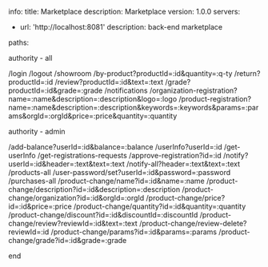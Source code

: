info:
  title: Marketplace
  description: Marketplace
  version: 1.0.0
servers:
  - url: 'http://localhost:8081'
    description: back-end marketplace
	
paths:

   authority - all
   
  /login
  /logout
  /showroom
  /by-product?productId=:id&quantity=:q-ty
  /return?productId=:id 
  /review?productId=:id&text=:text 
  /grade?productId=:id&grade=:grade 
  /notifications
  /organization-registration?name=:name&description=:description&logo=:logo
  /product-registration?name=:name&description=:description&keywords=:keywords&params=:params&orgId=:orgId&price=:price&quantity=:quantity
  
   authority - admin
   
   /add-balance?userId=:id&balance=:balance
   /userInfo?userId=:id
   /get-userInfo
   /get-registrations-requests
   /approve-registration?id=:id
   /notify?userId=:id&header=:text&text=:text
   /notify-all?header=:text&text=:text
   /products-all
   /user-password/set?userId=:id&password=:password
   /purchases-all
   /product-change/name?id=:id&name=:name
   /product-change/description?id=:id&description=:description
   /product-change/organization?id=:id&orgId=:orgId
   /product-change/price?id=:id&price=:price
   /product-change/quantity?id=:id&quantity=:quantity
   /product-change/discount?id=:id&discountId=:discountId
   /product-change/review?reviewId=:id&text=:text
   /product-change/review-delete?reviewId=:id
   /product-change/params?id=:id&params=:params
   /product-change/grade?id=:id&grade=:grade
   
end